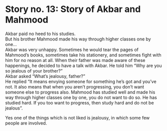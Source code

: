 Story no. 13: Story of Akbar and Mahmood
========================================

Akbar paid no heed to his studies.  
 But his brother Mahmood made his way through higher classes one by
one…  
 Akbar was very unhappy. Sometimes he would tear the pages of Mahmood’s
books, sometimes take his stationery, and sometimes fight with him for
no reason at all. When their father was made aware of these happenings,
he decided to have a talk with Akbar. He told him “Why are you so
jealous of your brother?”  
 Akbar asked “What’s jealousy, father?”  
 He replied “It means envying someone for something he’s got and you’ve
not. It also means that when you aren’t progressing, you don’t want
someone else to progress also. Mahmood has studied well and made his way
through higher classes one by one, you do not want to do so. He has
studied hard. If you too want to progress, then study hard and do not be
jealous”.

Yes one of the things which is not liked is jealousy, in which some few
people are involved.


